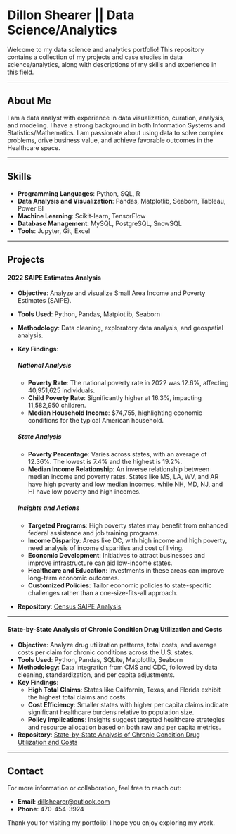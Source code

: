 # Dillon Shearer || Data Science/Analytics

Welcome to my data science and analytics portfolio! This repository contains a collection of my projects and case studies in data science/analytics, along with descriptions of my skills and experience in this field.

---

## About Me
I am a data analyst with experience in data visualization, curation, analysis, and modeling. I have a strong background in both Information Systems and Statistics/Mathematics. I am passionate about using data to solve complex problems, drive business value, and achieve favorable outcomes in the Healthcare space.

---
## Skills
- **Programming Languages**: Python, SQL, R
- **Data Analysis and Visualization**: Pandas, Matplotlib, Seaborn, Tableau, Power BI
- **Machine Learning**: Scikit-learn, TensorFlow
- **Database Management**: MySQL, PostgreSQL, SnowSQL
- **Tools**: Jupyter, Git, Excel

---
## Projects

#### 2022 SAIPE Estimates Analysis
- **Objective**: Analyze and visualize Small Area Income and Poverty Estimates (SAIPE).
- **Tools Used**: Python, Pandas, Matplotlib, Seaborn
- **Methodology**: Data cleaning, exploratory data analysis, and geospatial analysis.
- **Key Findings**:
    ##### National Analysis
    - **Poverty Rate**: The national poverty rate in 2022 was 12.6%, affecting 40,951,625 individuals.
    - **Child Poverty Rate**: Significantly higher at 16.3%, impacting 11,582,950 children.
    - **Median Household Income**: $74,755, highlighting economic conditions for the typical American household.
    ##### State Analysis
    - **Poverty Percentage**: Varies across states, with an average of 12.36%. The lowest is 7.4% and the highest is 19.2%.
    - **Median Income Relationship**: An inverse relationship between median income and poverty rates. States like MS, LA, WV, and AR have high poverty and low median incomes, while NH, MD, NJ, and HI have low poverty and high incomes.
    ##### Insights and Actions
    - **Targeted Programs**: High poverty states may benefit from enhanced federal assistance and job training programs.
    - **Income Disparity**: Areas like DC, with high income and high poverty, need analysis of income disparities and cost of living.
    - **Economic Development**: Initiatives to attract businesses and improve infrastructure can aid low-income states.
    - **Healthcare and Education**: Investments in these areas can improve long-term economic outcomes.
    - **Customized Policies**: Tailor economic policies to state-specific challenges rather than a one-size-fits-all approach.

- **Repository**: [Census SAIPE Analysis](https://github.com/dillon-shearer/portfolio/tree/main/census_Poverty)

---

#### **State-by-State Analysis of Chronic Condition Drug Utilization and Costs**
- **Objective**: Analyze drug utilization patterns, total costs, and average costs per claim for chronic conditions across the U.S. states.
- **Tools Used**: Python, Pandas, SQLite, Matplotlib, Seaborn
- **Methodology**: Data integration from CMS and CDC, followed by data cleaning, standardization, and per capita adjustments.
- **Key Findings**:
  - **High Total Claims**: States like California, Texas, and Florida exhibit the highest total claims and costs.
  - **Cost Efficiency**: Smaller states with higher per capita claims indicate significant healthcare burdens relative to population size.
  - **Policy Implications**: Insights suggest targeted healthcare strategies and resource allocation based on both raw and per capita metrics.
- **Repository**: [State-by-State Analysis of Chronic Condition Drug Utilization and Costs](https://github.com/dillon-shearer/portfolio/tree/main/ChronicConditions_PrescriptionDrugs_Project)

---

## Contact
For more information or collaboration, feel free to reach out:

- **Email**: [dillshearer@outlook.com](mailto:dillshearer@outlook.com)
- **Phone**: 470-454-3924

Thank you for visiting my portfolio! I hope you enjoy exploring my work.
